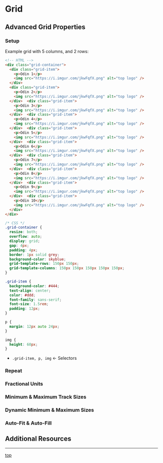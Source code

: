 # Grid
## Advanced Grid Properties

### Setup
Example grid with 5 columns, and 2 rows:
```html
<!-- HTML -->
<div class="grid-container">
  <div class="grid-item">
    <p>Odin 1</p>
    <img src="https://i.imgur.com/jkwFqfX.png" alt="top logo" />
  </div>
  <div class="grid-item">
    <p>Odin 2</p>
    <img src="https://i.imgur.com/jkwFqfX.png" alt="top logo" />
  </div>  <div class="grid-item">
    <p>Odin 3</p>
    <img src="https://i.imgur.com/jkwFqfX.png" alt="top logo" />
  </div>  <div class="grid-item">
    <p>Odin 4</p>
    <img src="https://i.imgur.com/jkwFqfX.png" alt="top logo" />
  </div>  <div class="grid-item">
    <p>Odin 5</p>
    <img src="https://i.imgur.com/jkwFqfX.png" alt="top logo" />
  </div>  <div class="grid-item">
    <p>Odin 6</p>
    <img src="https://i.imgur.com/jkwFqfX.png" alt="top logo" />
  </div>  <div class="grid-item">
    <p>Odin 7</p>
    <img src="https://i.imgur.com/jkwFqfX.png" alt="top logo" />
  </div>  <div class="grid-item">
    <p>Odin 8</p>
    <img src="https://i.imgur.com/jkwFqfX.png" alt="top logo" />
  </div>  <div class="grid-item">
    <p>Odin 9</p>
    <img src="https://i.imgur.com/jkwFqfX.png" alt="top logo" />
  </div>  <div class="grid-item">
    <p>Odin 10</p>
    <img src="https://i.imgur.com/jkwFqfX.png" alt="top logo" />
  </div>
</div>
```
```css
/* CSS */
.grid-container {
  resize: both;
  overflow: auto;
  display: grid;
  gap: 4px;
  padding: 4px;
  border: 1px solid grey;
  background-color: skyblue;
  grid-template-rows: 150px 150px;
  grid-template-columns: 150px 150px 150px 150px 150px;
}

.grid-item {
  background-color: #444;
  text-align: center;
  color: #ddd;
  font-family: sans-serif;
  font-size: 1.5rem;
  padding: 12px;
}

p {
  margin: 12px auto 24px;
}

img {
  height: 60px;
}
```
- `.grid-item, p, img` <- Selectors

### Repeat

### Fractional Units

### Minimum & Maximum Track Sizes

### Dynamic Minimum & Maximum Sizes

### Auto-Fit & Auto-Fill

## Additional Resources

---
[top](#)
